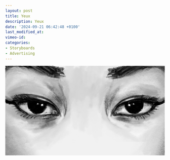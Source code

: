 ```yaml
---
layout: post
title: Yeux
description: Yeux
date: '2024-09-21 06:42:48 +0100'
last_modified_at:
vimeo-id: 
categories:
- Storyboards
- Advertising
---
```



![Storyboard, Hermès Beauté, Tutoriel Yeux](/images/Hermes_Tutoriel_Yeux_2.jpg)